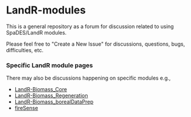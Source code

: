 # LandR-modules

This is a general repository as a forum for discussion related to using SpaDES/LandR modules.

Please feel free to "Create a New Issue" for discussions, questions, bugs, difficulties, etc.

### Specific LandR module pages

There may also be discussions happening on specific modules e.g., 

- [LandR-Biomass_Core](https://github.com/PredictiveEcology/Biomass_Core)
- [LandR-Biomass_Regeneration](https://github.com/PredictiveEcology/Biomass_Regeneration)
- [LandR-Biomass_borealDataPrep](https://github.com/PredictiveEcology/Biomass_borealDataPrep)
- [fireSense](https://github.com/PredictiveEcology/fireSense)
